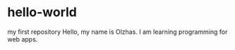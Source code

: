 # hello-world
my first repository
Hello, my name is Olzhas.
I am learning programming for web apps.

